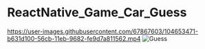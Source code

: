 # ReactNative_Game_Car_Guess
https://user-images.githubusercontent.com/67867603/104653471-b631d100-56cb-11eb-9682-fe9d7a811562.mp4
![Guess](https://user-images.githubusercontent.com/67867603/104653953-6b648900-56cc-11eb-89d8-4af75ee2c6f5.png)
